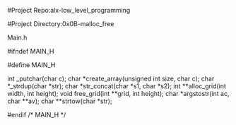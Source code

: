 #Project Repo:alx-low_level_programming

#Project Directory:0x0B-malloc_free

Main.h 

#ifndef MAIN_H

#define MAIN_H


int _putchar(char c);
char *create_array(unsigned int size, char c);
char *_strdup(char *str);
char *str_concat(char *s1, char *s2);
int **alloc_grid(int width, int height);
void free_grid(int **grid, int height);
char *argstostr(int ac, char **av);
char **strtow(char *str);

#endif /* MAIN_H */
